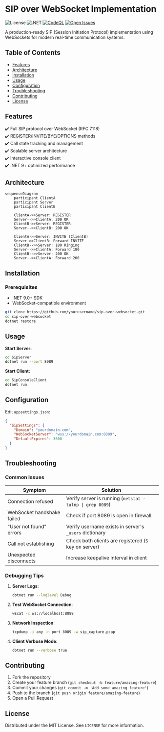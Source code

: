 # SIP over WebSocket Implementation

![License](https://img.shields.io/badge/License-MIT-blue.svg)
![.NET](https://img.shields.io/badge/.NET-9.0-purple.svg)
[![CodeQL](https://github.com/andikatjacobdennis/sip-over-websocket/actions/workflows/codeql.yml/badge.svg)](https://github.com/andikatjacobdennis/sip-over-websocket/actions/workflows/codeql.yml)
[![Open Issues](https://img.shields.io/github/issues-raw/andikatjacobdennis/sip-over-websocket)](https://github.com/yourusername/sip-over-websocket/issues)

A production-ready SIP (Session Initiation Protocol) implementation using WebSockets for modern real-time communication systems.

## Table of Contents

- [Features](#features)
- [Architecture](#architecture)
- [Installation](#installation)
- [Usage](#usage)
- [Configuration](#configuration)
- [Troubleshooting](#troubleshooting)
- [Contributing](#contributing)
- [License](#license)

## Features

✔️ Full SIP protocol over WebSocket (RFC 7118)  
✔️ REGISTER/INVITE/BYE/OPTIONS methods  
✔️ Call state tracking and management  
✔️ Scalable server architecture  
✔️ Interactive console client  
✔️ .NET 9+ optimized performance  

## Architecture

```mermaid
sequenceDiagram
    participant ClientA
    participant Server
    participant ClientB
    
    ClientA->>Server: REGISTER
    Server-->>ClientA: 200 OK
    ClientB->>Server: REGISTER
    Server-->>ClientB: 200 OK
    
    ClientA->>Server: INVITE (ClientB)
    Server->>ClientB: Forward INVITE
    ClientB-->>Server: 180 Ringing
    Server-->>ClientA: Forward 180
    ClientB-->>Server: 200 OK
    Server-->>ClientA: Forward 200
```

## Installation

### Prerequisites

- .NET 9.0+ SDK
- WebSocket-compatible environment

```bash
git clone https://github.com/yourusername/sip-over-websocket.git
cd sip-over-websocket
dotnet restore
```

## Usage

**Start Server:**

```bash
cd SipServer
dotnet run --port 8089
```

**Start Client:**

```bash
cd SipConsoleClient
dotnet run
```

## Configuration

Edit `appsettings.json`:

```json
{
  "SipSettings": {
    "Domain": "yourdomain.com",
    "WebSocketServer": "wss://yourdomain.com:8089",
    "DefaultExpires": 3600
  }
}
```

## Troubleshooting

### Common Issues

| Symptom | Solution |
|---------|----------|
| Connection refused | Verify server is running (`netstat -tulnp \| grep 8089`) |
| WebSocket handshake failed | Check if port 8089 is open in firewall |
| "User not found" errors | Verify username exists in server's `_users` dictionary |
| Call not establishing | Check both clients are registered (`S` key on server) |
| Unexpected disconnects | Increase keepalive interval in client |

### Debugging Tips

1. **Server Logs**:

   ```bash
   dotnet run --loglevel Debug
   ```

2. **Test WebSocket Connection**:

   ```bash
   wscat -c ws://localhost:8089
   ```

3. **Network Inspection**:

   ```bash
   tcpdump -i any -n port 8089 -w sip_capture.pcap
   ```

4. **Client Verbose Mode**:

   ```bash
   dotnet run --verbose true
   ```

## Contributing

1. Fork the repository
2. Create your feature branch (`git checkout -b feature/amazing-feature`)
3. Commit your changes (`git commit -m 'Add some amazing feature'`)
4. Push to the branch (`git push origin feature/amazing-feature`)
5. Open a Pull Request

## License

Distributed under the MIT License. See `LICENSE` for more information.
